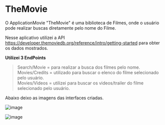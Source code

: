 # TheMovie

O ApplicationMovie "TheMovie" é uma biblioteca de Filmes, onde o usuário pode realizar buscas diretamente pelo nome do Filme. <br/>

Nesse aplicativo utilizei a API https://developer.themoviedb.org/reference/intro/getting-started para obter os dados mostrados. <br/>

**Utilizei 3 EndPoints** <br/>

> Search/Movie = para realizar a busca dos filmes pelo nome. <br/>
> Movies/Credits = utilizado para buscar o elenco do filme selecionado pelo usuário. <br/>
> Movies/Videos = utilizei para buscar os videos/trailer do filme selecionado pelo usuário. <br/>

Abaixo deixo as imagens das interfaces criadas. <br/>

![image](https://github.com/user-attachments/assets/7679d9a2-a06b-4e9c-ad7b-a41174118d9a)

![image](https://github.com/user-attachments/assets/a0faf696-df29-425a-bdd8-77757560da91)


